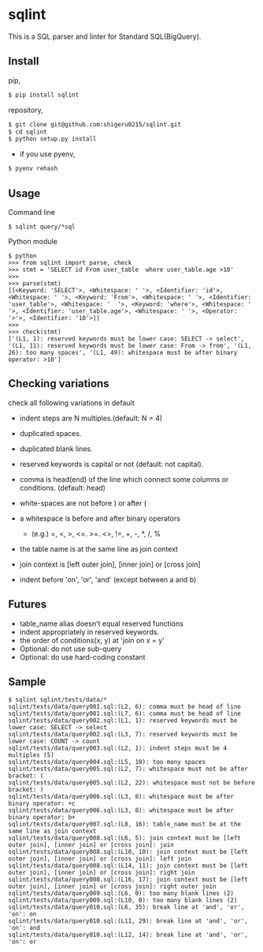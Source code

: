 # sqlint
This is a SQL parser and linter for Standard SQL(BigQuery).

## Install

pip, 

```bash
$ pip install sqlint
```

repository, 

```bash
$ git clone git@github.com:shigeru0215/sqlint.git
$ cd sqlint
$ python setup.py install
```

 - if you use pyenv,

```bash
$ pyenv rehash
```

## Usage

Command line

```
$ sqlint query/*sql
```

Python module

```
$ python
>>> from sqlint import parse, check
>>> stmt = 'SELECT id From user_table  where user_table.age >10'
>>>
>>> parse(stmt)
[[<Keyword: 'SELECT'>, <Whitespace: ' '>, <Identifier: 'id'>, <Whitespace: ' '>, <Keyword: 'From'>, <Whitespace: ' '>, <Identifier: 'user_table'>, <Whitespace: '  '>, <Keyword: 'where'>, <Whitespace: ' '>, <Identifier: 'user_table.age'>, <Whitespace: ' '>, <Operator: '>'>, <Identifier: '10'>]]
>>>
>>> check(stmt)
['(L1, 1): reserved keywords must be lower case: SELECT -> select', '(L1, 11): reserved keywords must be lower case: From -> from', '(L1, 26): too many spaces', '(L1, 49): whitespace must be after binary operator: >10']
```

## Checking variations

check all following variations in default

- indent steps are N multiples.(default: N = 4)

- duplicated spaces.

- duplicated blank lines.

- reserved keywords is capital or not (default: not capital).

- comma is head(end) of the line which connect some columns or conditions. (default: head)


- white-spaces are not before ) or after (

- a whitespace is before and after binary operators
  - (e.g.) =, <, >, <=. >=. <>, !=, +, -, *, /, %

- the table name is at the same line as join context

- join context is [left outer join], [inner join] or [cross join]

- indent before 'on', 'or', 'and' (except between a and b)

## Futures
- table_name alias doesn't equal reserved functions
- indent appropriately in reserved keywords.
- the order of conditions(x, y) at 'join on x = y'
- Optional: do not use sub-query
- Optional: do use hard-coding constant

## Sample

```
$ sqlint sqlint/tests/data/*
sqlint/tests/data/query001.sql:(L2, 6): comma must be head of line
sqlint/tests/data/query001.sql:(L7, 6): comma must be head of line
sqlint/tests/data/query002.sql:(L1, 1): reserved keywords must be lower case: SELECT -> select
sqlint/tests/data/query002.sql:(L3, 7): reserved keywords must be lower case: COUNT -> count
sqlint/tests/data/query003.sql:(L2, 1): indent steps must be 4 multiples (5)
sqlint/tests/data/query004.sql:(L5, 18): too many spaces
sqlint/tests/data/query005.sql:(L2, 7): whitespace must not be after bracket: (
sqlint/tests/data/query005.sql:(L2, 22): whitespace must not be before bracket: )
sqlint/tests/data/query006.sql:(L3, 8): whitespace must be after binary operator: +c
sqlint/tests/data/query006.sql:(L3, 8): whitespace must be after binary operator: b+
sqlint/tests/data/query007.sql:(L8, 16): table_name must be at the same line as join context
sqlint/tests/data/query008.sql:(L6, 5): join context must be [left outer join], [inner join] or [cross join]: join
sqlint/tests/data/query008.sql:(L10, 10): join context must be [left outer join], [inner join] or [cross join]: left join
sqlint/tests/data/query008.sql:(L14, 11): join context must be [left outer join], [inner join] or [cross join]: right join
sqlint/tests/data/query008.sql:(L16, 17): join context must be [left outer join], [inner join] or [cross join]: right outer join
sqlint/tests/data/query009.sql:(L6, 0): too many blank lines (2)
sqlint/tests/data/query009.sql:(L10, 0): too many blank lines (2)
sqlint/tests/data/query010.sql:(L6, 35): break line at 'and', 'or', 'on': on
sqlint/tests/data/query010.sql:(L11, 29): break line at 'and', 'or', 'on': and
sqlint/tests/data/query010.sql:(L12, 14): break line at 'and', 'or', 'on': or
```
